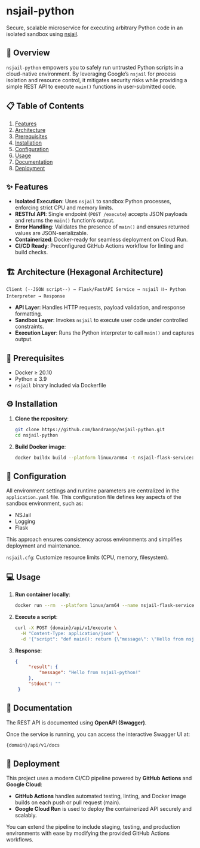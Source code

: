 # nsjail-python

Secure, scalable microservice for executing arbitrary Python code in an isolated sandbox using [nsjail](https://github.com/google/nsjail).


## 🚀 Overview

`nsjail-python` empowers you to safely run untrusted Python scripts in a cloud-native environment. By leveraging Google’s `nsjail` for process isolation and resource control, it mitigates security risks while providing a simple REST API to execute `main()` functions in user-submitted code.

## 📋 Table of Contents

1. [Features](#-features)  
2. [Architecture](#-architecture)  
3. [Prerequisites](#-prerequisites)  
4. [Installation](#-installation)  
5. [Configuration](#-configuration)  
6. [Usage](#-usage)  
9. [Documentation](#-documentation)
9. [Deployment](#-deployment)

## ✨ Features

- **Isolated Execution**: Uses `nsjail` to sandbox Python processes, enforcing strict CPU and memory limits.  
- **RESTful API**: Single endpoint (`POST /execute`) accepts JSON payloads and returns the `main()` function’s output.  
- **Error Handling**: Validates the presence of `main()` and ensures returned values are JSON-serializable.  
- **Containerized**: Docker-ready for seamless deployment on Cloud Run.
- **CI/CD Ready**: Preconfigured GitHub Actions workflow for linting and build checks.

## 🏗 Architecture (Hexagonal Architecture)

```plaintext
Client (--JSON script--) → Flask/FastAPI Service → nsjail ⛓️→ Python Interpreter → Response
```  
- **API Layer**: Handles HTTP requests, payload validation, and response formatting.  
- **Sandbox Layer**: Invokes `nsjail` to execute user code under controlled constraints.  
- **Execution Layer**: Runs the Python interpreter to call `main()` and captures output.

## 🔧 Prerequisites

- Docker ≥ 20.10  
- Python ≥ 3.9  
- `nsjail` binary included via Dockerfile  

## ⚙️ Installation

1. **Clone the repository**:  
   ```bash
   git clone https://github.com/bandrango/nsjail-python.git
   cd nsjail-python
   ```  
2. **Build Docker image**:  
   ```bash
   docker buildx build --platform linux/arm64 -t nsjail-flask-service:latest .
   ```

## 🔌 Configuration

All environment settings and runtime parameters are centralized in the `application.yaml` file.
This configuration file defines key aspects of the sandbox environment, such as:
- NSJail
- Logging
- Flask

This approach ensures consistency across environments and simplifies deployment and maintenance.

`nsjail.cfg`: Customize resource limits (CPU, memory, filesystem).  


## 💻 Usage

1. **Run container locally**:  
   ```bash
   docker run --rm  --platform linux/arm64 --name nsjail-flask-service -p 10180:8080 nsjail-flask-service
   ```  
2. **Execute a script**:  
   ```bash
   curl -X POST {domain}/api/v1/execute \
     -H "Content-Type: application/json" \
     -d '{"script": "def main(): return {\"message\": \"Hello from nsjail-python!\"}"}'
   ```  
3. **Response**:  
   ```json
   {
        "result": {
            "message": "Hello from nsjail-python!"
        },
        "stdout": ""
    }
   ```

## 📄 Documentation

   The REST API is documented using **OpenAPI (Swagger)**.

   Once the service is running, you can access the interactive Swagger UI at: 
   ```bash 
   {domain}/api/v1/docs
   ```

## 🔁 Deployment

   This project uses a modern CI/CD pipeline powered by **GitHub Actions** and **Google Cloud**:

   - **GitHub Actions** handles automated testing, linting, and Docker image builds on each push or pull request (main).
   - **Google Cloud Run** is used to deploy the containerized API securely and scalably.

   You can extend the pipeline to include staging, testing, and production environments with ease by modifying the provided GitHub Actions workflows.